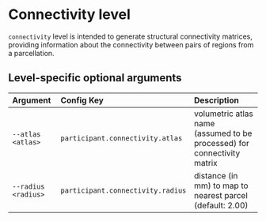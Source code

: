 # Connectivity level

`connectivity` level is intended to generate structural connectivity matrices, providing
information about the connectivity between pairs of regions from a parcellation.

## Level-specific optional arguments
| Argument | Config Key | Description |
| :- | :- | :- |
| `--atlas <atlas>` | `participant.connectivity.atlas` | volumetric atlas name (assumed to be processed) for connectivity matrix |
| `--radius <radius>` | `participant.connectivity.radius` | distance (in mm) to map to nearest parcel (default: 2.00) |
